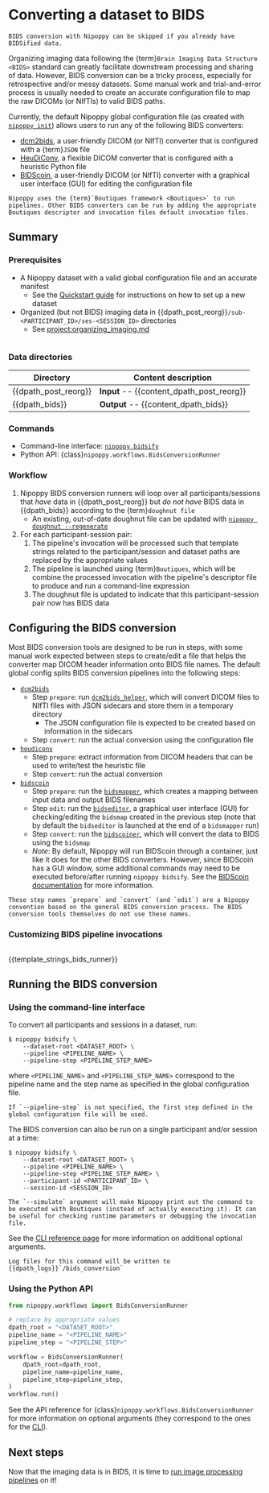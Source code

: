 # Converting a dataset to BIDS

```{tip}
BIDS conversion with Nipoppy can be skipped if you already have BIDSified data.
```

Organizing imaging data following the {term}`Brain Imaging Data Structure <BIDS>` standard can greatly facilitate downstream processing and sharing of data. However, BIDS conversion can be a tricky process, especially for retrospective and/or messy datasets. Some manual work and trial-and-error process is usually needed to create an accurate configuration file to map the raw DICOMs (or NIfTIs) to valid BIDS paths.

Currently, the default Nipoppy global configuration file (as created with [`nipoppy init`](<project:../cli_reference/init.md>)) allows users to run any of the following BIDS converters:
- [dcm2bids](https://unfmontreal.github.io/Dcm2Bids/latest), a user-friendly DICOM (or NIfTI) converter that is configured with a {term}`JSON` file
- [HeuDiConv](https://heudiconv.readthedocs.io/en/latest/), a flexible DICOM converter that is configured with a heuristic Python file
- [BIDScoin](https://bidscoin.readthedocs.io/en/stable/), a user-friendly DICOM (or NIfTI) converter with a graphical user interface (GUI) for editing the configuration file

```{note}
Nipoppy uses the {term}`Boutiques framework <Boutiques>` to run pipelines. Other BIDS converters can be run by adding the appropriate Boutiques descriptor and invocation files default invocation files.
```

## Summary

### Prerequisites

- A Nipoppy dataset with a valid global configuration file and an accurate manifest
    - See the [Quickstart guide](../quickstart.md) for instructions on how to set up a new dataset
- Organized (but not BIDS) imaging data in {{dpath_post_reorg}}`/sub-<PARTICIPANT_ID>/ses-<SESSION_ID>` directories
    - See <project:organizing_imaging.md>

```{include} ./inserts/apptainer_stub.md
```

### Data directories

| Directory | Content description |
|---|---|
| {{dpath_post_reorg}} | **Input** -- {{content_dpath_post_reorg}} |
| {{dpath_bids}} | **Output** -- {{content_dpath_bids}} |

### Commands

- Command-line interface: [`nipoppy bidsify`](<project:../cli_reference/bidsify.md>)
- Python API: {class}`nipoppy.workflows.BidsConversionRunner`

### Workflow

1. Nipoppy BIDS conversion runners will loop over all participants/sessions that *have* data in {{dpath_post_reorg}} but *do not have* BIDS data in {{dpath_bids}} according to the {term}`doughnut file`
    - An existing, out-of-date doughnut file can be updated with [`nipoppy doughnut --regenerate`](../cli_reference/doughnut.md)
2. For each participant-session pair:
    1. The pipeline's invocation will be processed such that template strings related to the participant/session and dataset paths are replaced by the appropriate values
    2. The pipeline is launched using {term}`Boutiques`, which will be combine the processed invocation with the pipeline's descriptor file to produce and run a command-line expression
    3. The doughnut file is updated to indicate that this participant-session pair now has BIDS data

## Configuring the BIDS conversion

Most BIDS conversion tools are designed to be run in steps, with some manual work expected between steps to create/edit a file that helps the converter map DICOM header information onto BIDS file names. The default global config splits BIDS conversion pipelines into the following steps:
- [`dcm2bids`](https://unfmontreal.github.io/Dcm2Bids/latest)
    - Step `prepare`: run [`dcm2bids_helper`](https://unfmontreal.github.io/Dcm2Bids/3.1.1/tutorial/first-steps/#dcm2bids_helper-command), which will convert DICOM files to NIfTI files with JSON sidecars and store them in a temporary directory
        - The JSON configuration file is expected to be created based on information in the sidecars
    - Step `convert`: run the actual conversion using the configuration file
- [`heudiconv`](https://heudiconv.readthedocs.io/en/latest/)
    - Step `prepare`: extract information from DICOM headers that can be used to write/test the heuristic file
    - Step `convert`: run the actual conversion
- [`bidscoin`](https://bidscoin.readthedocs.io/en/stable/)
    - Step `prepare`: run the [`bidsmapper`](https://bidscoin.readthedocs.io/en/stable/workflow.html#step-1a-running-the-bidsmapper), which creates a mapping between input data and output BIDS filenames
    - Step `edit`: run the [`bidseditor`](https://bidscoin.readthedocs.io/en/stable/workflow.html#step-1b-running-the-bidseditor), a graphical user interface (GUI) for checking/editing the `bidsmap` created in the previous step (note that by default the `bidseditor` is launched at the end of a `bidsmapper` run)
    - Step `convert`: run the [`bidscoiner`](https://bidscoin.readthedocs.io/en/stable/workflow.html#step-2-running-the-bidscoiner), which will convert the data to BIDS using the `bidsmap`
    - *Note*: By default, Nipoppy will run BIDScoin through a container, just like it does for the other BIDS converters. However, since BIDScoin has a GUI window, some additional commands may need to be executed before/after running `nipoppy bidsify`. See the [BIDScoin documentation](https://bidscoin.readthedocs.io/en/stable/installation.html#run-bidscoin-tools-in-the-container) for more information.

```{note}
These step names `prepare` and `convert` (and `edit`) are a Nipoppy convention based on the general BIDS conversion process. The BIDS conversion tools themselves do not use these names.
```

### Customizing BIDS pipeline invocations

```{include} ./inserts/boutiques_stub.md
```

{{template_strings_bids_runner}}

## Running the BIDS conversion

### Using the command-line interface

To convert all participants and sessions in a dataset, run:
```console
$ nipoppy bidsify \
    --dataset-root <DATASET_ROOT> \
    --pipeline <PIPELINE_NAME> \
    --pipeline-step <PIPELINE_STEP_NAME>
```
where `<PIPELINE_NAME>` and `<PIPELINE_STEP_NAME>` correspond to the pipeline name and the step name as specified in the global configuration file.

```{note}
If `--pipeline-step` is not specified, the first step defined in the global configuration file will be used.
```

The BIDS conversion can also be run on a single participant and/or session at a time:
```console
$ nipoppy bidsify \
    --dataset-root <DATASET_ROOT> \
    --pipeline <PIPELINE_NAME> \
    --pipeline-step <PIPELINE_STEP_NAME> \
    --participant-id <PARTICIPANT_ID> \
    --session-id <SESSION_ID>
```

```{hint}
The `--simulate` argument will make Nipoppy print out the command to be executed with Boutiques (instead of actually executing it). It can be useful for checking runtime parameters or debugging the invocation file.
```

See the [CLI reference page](<project:../cli_reference/bidsify.md>) for more information on additional optional arguments.

```{note}
Log files for this command will be written to {{dpath_logs}}`/bids_conversion`
```

### Using the Python API

```python
from nipoppy.workflows import BidsConversionRunner

# replace by appropriate values
dpath_root = "<DATASET_ROOT>"
pipeline_name = "<PIPELINE_NAME>"
pipeline_step = "<PIPELINE_STEP>"

workflow = BidsConversionRunner(
    dpath_root=dpath_root,
    pipeline_name=pipeline_name,
    pipeline_step=pipeline_step,
)
workflow.run()
```

See the API reference for {class}`nipoppy.workflows.BidsConversionRunner` for more information on optional arguments (they correspond to the ones for the [CLI](<project:../cli_reference/reorg.md>)).

## Next steps

Now that the imaging data is in BIDS, it is time to [run image processing pipelines](processing.md) on it!
